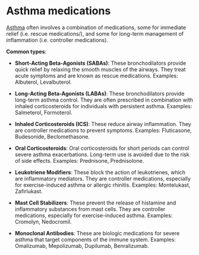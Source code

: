 # Asthma medications

[Asthma](../asthma/) often involves a combination of medications, some for immediate relief (i.e. rescue medications/), and some for long-term management of inflammation (i.e. controller medications).

**Common types**:

* **Short-Acting Beta-Agonists (SABAs)**: These bronchodilators provide quick relief by relaxing the smooth muscles of the airways. They treat acute symptoms and are known as rescue medications. Examples: Albuterol, Levalbuterol.

* **Long-Acting Beta-Agonists (LABAs)**: These bronchodilators provide long-term asthma control. They are often prescribed in combination with inhaled corticosteroids for individuals with persistent asthma. Examples: Salmeterol, Formoterol.

* **Inhaled Corticosteroids (ICS)**: These reduce airway inflammation. They are controller medications to prevent symptoms. Examples: Fluticasone, Budesonide, Beclomethasone.

* **Oral Corticosteroids**: Oral corticosteroids for short periods can control severe asthma exacerbations. Long-term use is avoided due to the risk of side effects. Examples: Prednisone, Prednisolone.

* **Leukotriene Modifiers**: These block the action of leukotrienes, which are inflammatory mediators. They are controller medications, especially for exercise-induced asthma or allergic rhinitis. Examples: Montelukast, Zafirlukast.

* **Mast Cell Stabilizers**: These prevent the release of histamine and inflammatory substances from mast cells. They are controller medications, especially for exercise-induced asthma. Examples: Cromolyn, Nedocromil.

* **Monoclonal Antibodies**: These are biologic medications for severe asthma that target components of the immune system. Examples: Omalizumab, Mepolizumab, Dupilumab, Benralizumab.

